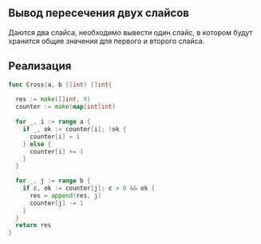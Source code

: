 ## Вывод пересечения двух слайсов

Даются два слайса, необходимо вывести один слайс, в котором будут хранится общие значения для первого и второго слайса.

## Реализация
```go
func Cross(a, b []int) []int{
  
  res := make([]int, 0)
  counter := make(map[int]int)
  
  for _, i := range a {
    if _, ok := counter[i]; !ok {
      counter[i] = 1
    } else {
      counter[i] += 1
    }
  }

  for _, j := range b {
    if c, ok := counter[j]; c > 0 && ok {
      res = append(res, j)
      counter[j] -= 1
    }
  }
  return res  
}
```
